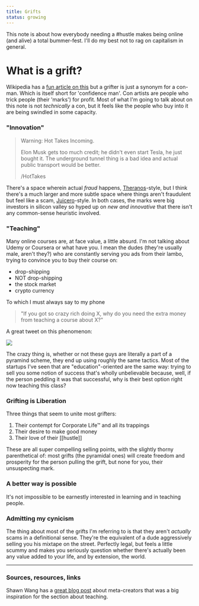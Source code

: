 ```yaml
---
title: Grifts
status: growing
---
```


This note is about how everybody needing a #hustle makes being online (and alive) a total bummer-fest. I'll do my best not to rag on capitalism in general.

# What is a grift?

Wikipedia has a [fun article on this](https://en.wikipedia.org/wiki/Confidence_trick) but a grifter is just a synonym for a con-man. Which is itself short for 'confidence man'. Con artists are people who trick people (their 'marks') for profit. Most of what I'm going to talk about on this note is not *technically* a con, but it feels like the people who buy into it are being swindled in some capacity.

### "Innovation"

> Warning: Hot Takes Incoming.
> 
>Elon Musk gets too much credit; he didn't even start Tesla, he just bought it. The underground tunnel thing is a bad idea and actual public transport would be better.
>
>/HotTakes

There's a space wherein actual *fraud* happens, [Theranos](https://www.businessinsider.com/theranos-founder-ceo-elizabeth-holmes-life-story-bio-2018-4)-style, but I think there's a much larger and more subtle space where things aren't fraudulent but feel like a scam, [Juicero](https://www.theguardian.com/technology/2017/sep/01/juicero-silicon-valley-shutting-down)-style. In both cases, the marks were big investors in silicon valley so hyped up on *new and innovative* that there isn't any common-sense heuristic involved.

### "Teaching"

Many online courses are, at face value, a little absurd. I'm not talking about Udemy or Coursera or what have you. I mean the dudes (they're usually male, aren't they?) who are constantly serving you ads from their lambo, trying to convince you to buy their course on:

- drop-shipping
- NOT drop-shipping
- the stock market
- crypto currency

To which I must always say to my phone

> "If you got so crazy rich doing X, why do you need the extra money from teaching a course about X?"

A great tweet on this phenomenon:

<img src="../assets/c-player.png">

The crazy thing is, whether or not these guys are literally a part of a pyramind scheme, they end up using roughly the same tactics. Most of the startups I've seen that are "education"-oriented are the same way: trying to sell you some notion of success that's wholly unbelievable because, well, if the person peddling it was that successful, why is their best option right now teaching this class?

### Grifting is Liberation

Three things that seem to unite most grifters:

1. Their contempt for Corporate Life™ and all its trappings
2. Their desire to make good money
3. Their love of their [[hustle]]

These are all super compelling selling points, with the slightly thorny parenthetical of: most grifts (the pyramidal ones) will create freedom and prosperity for the person pulling the grift, but none for you, their unsuspecting mark.

### A better way is possible

It's not impossible to be earnestly interested in learning and in teaching people.

### Admitting my cynicism

The thing about most of the grifts I'm referring to is that they aren't *actually* scams in a definitional sense. They're the equivalent of a dude aggressively selling you his mixtape on the street. Perfectly legal, but feels a little scummy and makes you seriously question whether there's actually been any value added to your life, and by extension, the world.

---
### Sources, resources, links

Shawn Wang has a [great blog post](https://www.swyx.io/meta-creator-ceiling/) about meta-creators that was a big inspiration for the section about teaching.